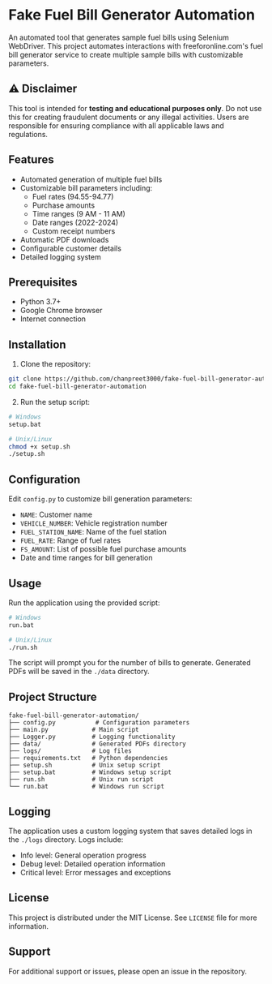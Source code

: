 # Fake Fuel Bill Generator Automation

An automated tool that generates sample fuel bills using Selenium WebDriver. This project automates interactions with
freeforonline.com's fuel bill generator service to create multiple sample bills with customizable parameters.

## ⚠️ Disclaimer

This tool is intended for **testing and educational purposes only**. Do not use this for creating fraudulent documents
or any illegal activities. Users are responsible for ensuring compliance with all applicable laws and regulations.

## Features

- Automated generation of multiple fuel bills
- Customizable bill parameters including:
    - Fuel rates (94.55-94.77)
    - Purchase amounts
    - Time ranges (9 AM - 11 AM)
    - Date ranges (2022-2024)
    - Custom receipt numbers
- Automatic PDF downloads
- Configurable customer details
- Detailed logging system

## Prerequisites

- Python 3.7+
- Google Chrome browser
- Internet connection

## Installation

1. Clone the repository:

```bash
git clone https://github.com/chanpreet3000/fake-fuel-bill-generator-automation
cd fake-fuel-bill-generator-automation
```

2. Run the setup script:

```bash
# Windows
setup.bat

# Unix/Linux
chmod +x setup.sh
./setup.sh
```

## Configuration

Edit `config.py` to customize bill generation parameters:

- `NAME`: Customer name
- `VEHICLE_NUMBER`: Vehicle registration number
- `FUEL_STATION_NAME`: Name of the fuel station
- `FUEL_RATE`: Range of fuel rates
- `FS_AMOUNT`: List of possible fuel purchase amounts
- Date and time ranges for bill generation

## Usage

Run the application using the provided script:

```bash
# Windows
run.bat

# Unix/Linux
./run.sh
```

The script will prompt you for the number of bills to generate. Generated PDFs will be saved in the `./data` directory.

## Project Structure

```
fake-fuel-bill-generator-automation/
├── config.py           # Configuration parameters
├── main.py            # Main script
├── Logger.py          # Logging functionality
├── data/              # Generated PDFs directory
├── logs/              # Log files
├── requirements.txt   # Python dependencies
├── setup.sh           # Unix setup script
├── setup.bat          # Windows setup script
├── run.sh             # Unix run script
└── run.bat            # Windows run script
```

## Logging

The application uses a custom logging system that saves detailed logs in the `./logs` directory. Logs include:

- Info level: General operation progress
- Debug level: Detailed operation information
- Critical level: Error messages and exceptions

## License

This project is distributed under the MIT License. See `LICENSE` file for more information.

## Support

For additional support or issues, please open an issue in the repository.